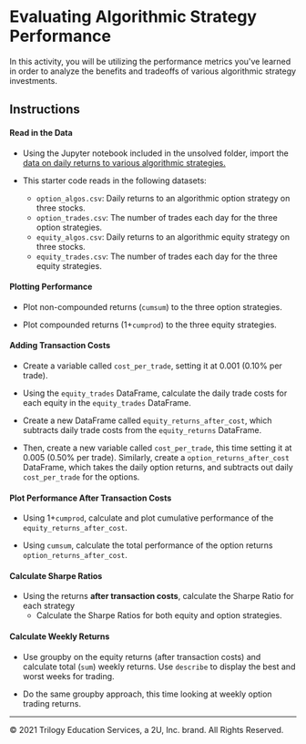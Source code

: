 # Evaluating Algorithmic Strategy Performance

In this activity, you will be utilizing the performance metrics you've learned in order to analyze the benefits and tradeoffs of various algorithmic strategy investments.

## Instructions

#### Read in the Data
* Using the Jupyter notebook included in the unsolved folder, import the [data on daily returns to various algorithmic strategies.](Resources)

* This starter code reads in the following datasets:
  * `option_algos.csv`: Daily returns to an algorithmic option strategy on three stocks.
  * `option_trades.csv`: The number of trades each day for the three option strategies.
  * `equity_algos.csv`: Daily returns to an algorithmic equity strategy on three stocks.
  * `equity_trades.csv`: The number of trades each day for the three equity strategies.

#### Plotting Performance

* Plot non-compounded returns (`cumsum`) to the three option strategies.

* Plot compounded returns (1+`cumprod`) to the three equity strategies.

#### Adding Transaction Costs

* Create a variable called `cost_per_trade`, setting it at 0.001 (0.10% per trade).

* Using the `equity_trades` DataFrame, calculate the daily trade costs for each equity in the `equity_trades` DataFrame.

* Create a new DataFrame called `equity_returns_after_cost`, which subtracts daily trade costs from the `equity_returns` DataFrame.

* Then, create a new variable called `cost_per_trade`, this time setting it at 0.005 (0.50% per trade). Similarly, create a `option_returns_after_cost` DataFrame, which takes the daily option returns, and subtracts out daily `cost_per_trade` for the options.

#### Plot Performance After Transaction Costs

* Using 1+`cumprod`, calculate and plot cumulative performance of the `equity_returns_after_cost`.

* Using `cumsum`, calculate the total performance of the option returns `option_returns_after_cost`.

#### Calculate Sharpe Ratios

* Using the returns **after transaction costs**, calculate the Sharpe Ratio for each strategy
  * Calculate the Sharpe Ratios for both equity and option strategies.

#### Calculate Weekly Returns

* Use groupby on the equity returns (after transaction costs) and calculate total (`sum`) weekly returns. Use `describe` to display the best and worst weeks for trading.

* Do the same groupby approach, this time looking at weekly option trading returns.

---

© 2021 Trilogy Education Services, a 2U, Inc. brand. All Rights Reserved.
